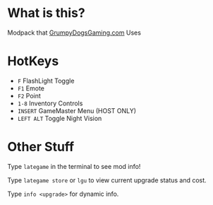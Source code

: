 # What is this?

Modpack that [GrumpyDogsGaming.com](https://www.GrumpyDogsGaming.com) Uses

# HotKeys

- `F` FlashLight Toggle
- `F1` Emote
- `F2` Point
- `1-8` Inventory Controls
- `INSERT` GameMaster Menu (HOST ONLY)
- `LEFT ALT` Toggle Night Vision

# Other Stuff

Type `lategame` in the terminal to see mod info!

Type `lategame store` or `lgu` to view current upgrade status and cost.

Type `info <upgrade>` for dynamic info.